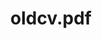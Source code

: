 ---
ee_id: '2229'
site: '1'
type: '2'
long_id: 2012-020 oldcv.pdf
url: 2012-020-oldcv.pdf
title: oldcv.pdf
year: '2012'
medium: Web search
commission:
add_credit:
dims:
pitch:
ps:
live_url:
related:
youtube:
imgs:
subheading:
year2: '2012'
download:
add_credits:
related_code:
layout: things-i-made
---